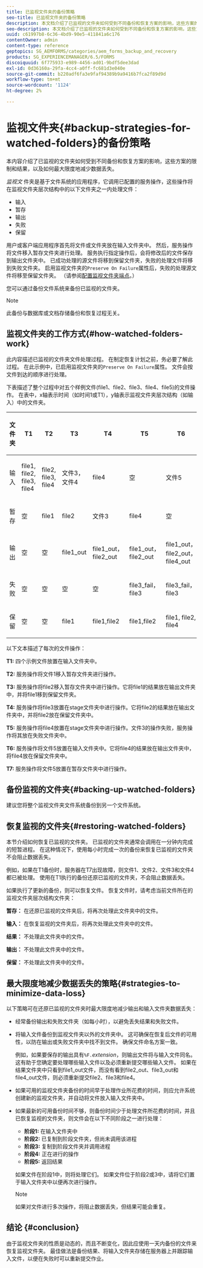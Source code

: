 ```yaml
---
title: 已监视文件夹的备份策略
seo-title: 已监视文件夹的备份策略
description: 本文档介绍了已监视的文件夹如何受到不同备份和恢复方案的影响，这些方案的限制和结果，以及如何最大限度地减少数据丢失。
seo-description: 本文档介绍了已监视的文件夹如何受到不同备份和恢复方案的影响，这些方案的限制和结果，以及如何最大限度地减少数据丢失。
uuid: c61997b8-6c36-4bd9-90e5-411841a6c176
contentOwner: admin
content-type: reference
geptopics: SG_AEMFORMS/categories/aem_forms_backup_and_recovery
products: SG_EXPERIENCEMANAGER/6.5/FORMS
discoiquuid: 6f775933-e989-4456-ad01-9bdf5dee3dad
exl-id: 0d36160a-29fa-4cc4-a0ff-fc681d3e040e
source-git-commit: b220adf6fa3e9faf94389b9a9416b7fca2f89d9d
workflow-type: tm+mt
source-wordcount: '1124'
ht-degree: 2%

---
```


# 监视文件夹{#backup-strategies-for-watched-folders}的备份策略

本内容介绍了已监视的文件夹如何受到不同备份和恢复方案的影响，这些方案的限制和结果，以及如何最大限度地减少数据丢失。

*监视文* 件夹是基于文件系统的应用程序，它调用已配置的服务操作，这些操作将在监视文件夹层次结构中的以下文件夹之一内处理文件：

* 输入
* 暂存
* 输出
* 失败
* 保留

用户或客户端应用程序首先将文件或文件夹放在输入文件夹中。 然后，服务操作将文件移入暂存文件夹进行处理。 服务执行指定操作后，会将修改后的文件保存到输出文件夹中。 已成功处理的源文件将移到保留文件夹，失败的处理文件将移到失败文件夹。 启用监视文件夹的`Preserve On Failure`属性后，失败的处理源文件将移至保留文件夹。 （请参阅[配置监视文件夹端点](/help/forms/using/admin-help/configuring-watched-folder-endpoints.md#configuring-watched-folder-endpoints)。）

您可以通过备份文件系统来备份已监视的文件夹。

>[!NOTE]
>
>此备份与数据库或文档存储备份和恢复过程无关。

## 监视文件夹的工作方式{#how-watched-folders-work}

此内容描述已监视的文件夹文件处理过程。 在制定恢复计划之前，务必要了解此过程。 在此示例中，已启用监视文件夹的`Preserve On Failure`属性。 文件会按文件到达的顺序进行处理。

下表描述了整个过程中对五个样例文件(file1、file2、file3、file4、file5)的文件操作。 在表中，x轴表示时间（如时间1或T1），y轴表示监视文件夹层次结构（如输入）中的文件夹。

<table>
 <thead>
  <tr>
   <th><p>文件夹</p></th>
   <th><p>T1</p></th>
   <th><p>T2</p></th>
   <th><p>T3</p></th>
   <th><p>T4</p></th>
   <th><p>T5</p></th>
   <th><p>T6</p></th>
   <th><p>T7</p></th>
  </tr>
 </thead>
 <tbody>
  <tr>
   <td><p>输入</p></td>
   <td><p>file1, file2, file3, file4</p></td>
   <td><p>file2, file3, file4</p></td>
   <td><p>文件3，文件4</p></td>
   <td><p>file4</p></td>
   <td><p>空</p></td>
   <td><p>文件5</p></td>
   <td><p>空</p></td>
  </tr>
  <tr>
   <td><p>暂存</p></td>
   <td><p>空</p></td>
   <td><p>file1</p></td>
   <td><p>file2</p></td>
   <td><p>文件3</p></td>
   <td><p>file4</p></td>
   <td><p>空</p></td>
   <td><p>文件5</p></td>
  </tr>
  <tr>
   <td><p>输出</p></td>
   <td><p>空</p></td>
   <td><p>空</p></td>
   <td><p>file1_out</p></td>
   <td><p>file1_out， file2_out</p></td>
   <td><p>file1_out， file2_out</p></td>
   <td><p>file1_out， file2_out， file4_out</p></td>
   <td><p>file1_out， file2_out， file4_out</p></td>
  </tr>
  <tr>
   <td><p>失败</p></td>
   <td><p>空</p></td>
   <td><p>空</p></td>
   <td><p>空</p></td>
   <td><p>空</p></td>
   <td><p>file3_fail，file3 </p></td>
   <td><p>file3_fail，file3 </p></td>
   <td><p>file3_fail，file3 </p></td>
  </tr>
  <tr>
   <td><p>保留</p></td>
   <td><p>空</p></td>
   <td><p>空</p></td>
   <td><p>file1 </p></td>
   <td><p>file1,file2 </p></td>
   <td><p>file1,file2 </p></td>
   <td><p>file1, file2, file4 </p></td>
   <td><p>file1, file2, file4 </p></td>
  </tr>
 </tbody>
</table>

以下文本描述了每次的文件操作：

**T1:** 四个示例文件放置在输入文件夹中。

**T2:** 服务操作将文件1移入暂存文件夹进行操作。

**T3:** 服务操作将file2移入暂存文件夹中进行操作。它将file1的结果放在输出文件夹中，并将file1移到保留文件夹。

**T4:** 服务操作将file3放置在stage文件夹中进行操作。它将file2的结果放在输出文件夹中，并将file2放在保留文件夹中。

**T5:** 服务操作将file4放置在stage文件夹中进行操作。文件3的操作失败，服务操作将其放在失败文件夹中。

**T6:** 服务操作将文件5放置在输入文件夹中。它将file4的结果放在输出文件夹中，将file4放在保留文件夹中。

**T7:** 服务操作将文件5放置在暂存文件夹中进行操作。

## 备份监视的文件夹{#backing-up-watched-folders}

建议您将整个监视文件夹文件系统备份到另一个文件系统。

## 恢复监视的文件夹{#restoring-watched-folders}

本节介绍如何恢复已监视的文件夹。 已监视的文件夹通常会调用在一分钟内完成的短暂进程。 在这种情况下，使用每小时完成一次的备份来恢复已监视的文件夹不会阻止数据丢失。

例如，如果在T1备份时，服务器在T7出现故障，则文件1、文件2、文件3和文件4都已被处理。 使用在T1执行的备份还原已监视的文件夹，不会阻止数据丢失。

如果执行了更新的备份，则可以恢复文件。 恢复文件时，请考虑当前文件所在的监视文件夹层次结构文件夹：

**暂存：** 在还原已监视的文件夹后，将再次处理此文件夹中的文件。

**输入：** 在恢复监视的文件夹后，将再次处理此文件夹中的文件。

**结果：** 不处理此文件夹中的文件。

**输出：** 不处理此文件夹中的文件。

**保留：** 不处理此文件夹中的文件。

## 最大限度地减少数据丢失的策略{#strategies-to-minimize-data-loss}

以下策略可在还原已监视的文件夹时最大限度地减少输出和输入文件夹数据丢失：

* 经常备份输出和失败文件夹（如每小时），以避免丢失结果和失败文件。
* 将输入文件备份到监视文件夹以外的文件夹中。 这可确保在恢复后文件的可用性，以防在输出或失败文件夹中找不到文件。 确保文件命名方案一致。

   例如，如果要保存的输出具有&#x200B;`%F.`*extension*，则输出文件将与输入文件同名。 这有助于您确定要处理哪些输入文件以及必须重新提交哪些输入文件。 如果在结果文件夹中只看到file1_out文件，而没有看到file2_out、file3_out和file4_out文件，则必须重新提交file2、file3和file4。

* 如果可用的监视文件夹备份的时间早于处理作业所花费的时间，则应允许系统创建新的监视文件夹，并自动将文件放入输入文件夹中。
* 如果最新的可用备份时间不够，则备份时间少于处理文件所花费的时间，并且已恢复监视的文件夹，则文件会在以下不同阶段之一进行处理：

   * **阶段1:** 在输入文件夹中
   * **阶段2:** 已复制到阶段文件夹，但尚未调用该进程
   * **阶段3:** 复制到阶段文件夹并调用进程
   * **阶段4:** 正在进行的操作
   * **阶段5:** 返回结果

   如果文件在阶段1中，则将处理它们。 如果文件位于阶段2或3中，请将它们置于输入文件夹中以便再次进行操作。

   >[!NOTE]
   >
   >如果对文件进行多次操作，将阻止数据丢失，但结果可能会重复。

## 结论 {#conclusion}

由于监视文件夹的性质是动态的，而且不断变化，因此应使用一天内备份的文件来恢复监视文件夹。 最佳做法是备份结果、将输入文件夹存储在服务器上并跟踪输入文件，以便在失败时可以重新提交作业。
